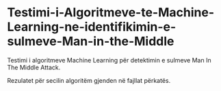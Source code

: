 # Testimi-i-Algoritmeve-te-Machine-Learning-ne-identifikimin-e-sulmeve-Man-in-the-Middle

Testimi i algoritmeve Machine Learning për detektimin e sulmeve Man In The Middle Attack.

Rezulatet për secilin algoritëm gjenden në fajllat përkatës.

